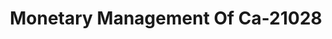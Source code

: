 ---
f_zip-code: 93230
f_state-code: CA
title: Monetary Management Of Ca-21028
f_phone: 559-582-6781
f_city-only: Hanford
f_address: 206 North White Street Hanford
f_location-unique-id: '21028'
slug: monetary-management-of-ca-21028
updated-on: '2024-05-30T13:46:58.046Z'
created-on: '2024-05-30T13:36:59.803Z'
published-on: '2024-05-30T13:54:32.469Z'
f_city-state: cms/city/hanford-ca.md
f_company: cms/company/monetary-management-of-ca.md
f_state: cms/state/california.md
layout: '[payday-loan].html'
tags: payday-loan
---